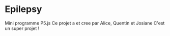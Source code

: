 # Epilepsy
 Mini programme P5.js
Ce projet a et cree par Alice, Quentin et Josiane
C'est un super projet !
